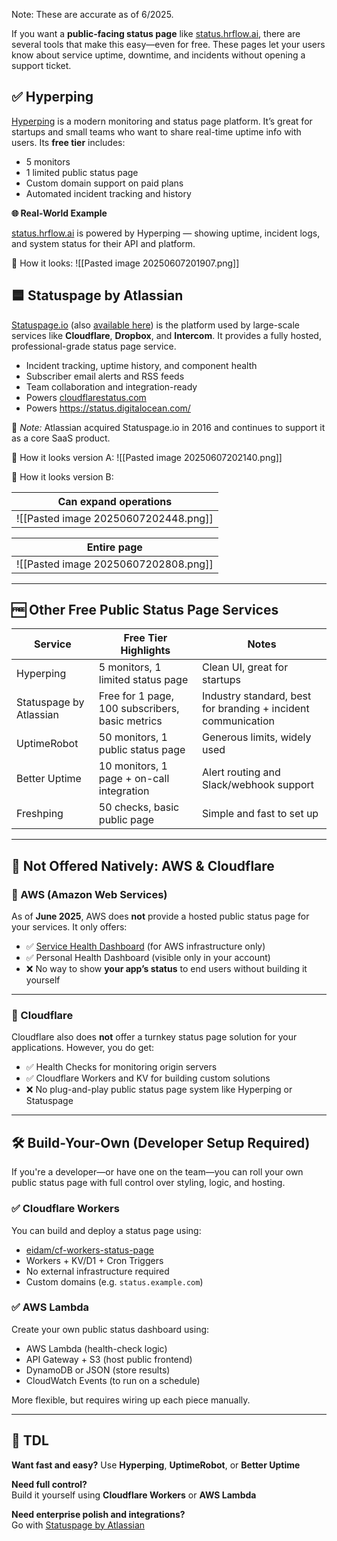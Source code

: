 Note: These are accurate as of 6/2025.

If you want a **public-facing status page** like [status.hrflow.ai](https://status.hrflow.ai/), there are several tools that make this easy—even for free. These pages let your users know about service uptime, downtime, and incidents without opening a support ticket.


## ✅ Hyperping

[Hyperping](https://hyperping.com/status-page?utm_campaign=status.hrflow.ai&utm_medium=powered-by&utm_source=statuspage) is a modern monitoring and status page platform. It’s great for startups and small teams who want to share real-time uptime info with users. Its **free tier** includes:

- 5 monitors
- 1 limited public status page
- Custom domain support on paid plans
- Automated incident tracking and history

**🌐 Real-World Example**

[status.hrflow.ai](https://status.hrflow.ai) is powered by Hyperping — showing uptime, incident logs, and system status for their API and platform.

📸 How it looks:
![[Pasted image 20250607201907.png]]


## 🟦 Statuspage by Atlassian

[Statuspage.io](https://statuspage.io/) (also [available here](https://www.atlassian.com/software/statuspage)) is the platform used by large-scale services like **Cloudflare**, **Dropbox**, and **Intercom**. It provides a fully hosted, professional-grade status page service.
- Incident tracking, uptime history, and component health
- Subscriber email alerts and RSS feeds
- Team collaboration and integration-ready
- Powers [cloudflarestatus.com](https://www.cloudflarestatus.com/)
- Powers https://status.digitalocean.com/

📌 _Note:_ Atlassian acquired Statuspage.io in 2016 and continues to support it as a core SaaS product.


📸 How it looks version A:
![[Pasted image 20250607202140.png]]


📸 How it looks version B:

| Can expand operations                |
| ------------------------------------ |
| ![[Pasted image 20250607202448.png]] |

| Entire page                          |
| ------------------------------------ |
| ![[Pasted image 20250607202808.png]] |



---

## 🆓 Other Free Public Status Page Services

| Service                 | Free Tier Highlights                            | Notes                                                         |
| ----------------------- | ----------------------------------------------- | ------------------------------------------------------------- |
| Hyperping               | 5 monitors, 1 limited status page               | Clean UI, great for startups                                  |
| Statuspage by Atlassian | Free for 1 page, 100 subscribers, basic metrics | Industry standard, best for branding + incident communication |
| UptimeRobot             | 50 monitors, 1 public status page               | Generous limits, widely used                                  |
| Better Uptime           | 10 monitors, 1 page + on-call integration       | Alert routing and Slack/webhook support                       |
| Freshping               | 50 checks, basic public page                    | Simple and fast to set up                                     |

---

## 🔴 Not Offered Natively: AWS & Cloudflare

### 🔴 AWS (Amazon Web Services)

As of **June 2025**, AWS does **not** provide a hosted public status page for your services. It only offers:
- ✅ [Service Health Dashboard](https://status.aws.amazon.com/) (for AWS infrastructure only)
- ✅ Personal Health Dashboard (visible only in your account)
- ❌ No way to show **your app’s status** to end users without building it yourself

---

### 🔴 Cloudflare

Cloudflare also does **not** offer a turnkey status page solution for your applications. However, you do get:
- ✅ Health Checks for monitoring origin servers
- ✅ Cloudflare Workers and KV for building custom solutions
- ❌ No plug-and-play public status page system like Hyperping or Statuspage

---

## 🛠️ Build-Your-Own (Developer Setup Required)

If you're a developer—or have one on the team—you can roll your own public status page with full control over styling, logic, and hosting.

### ✅ Cloudflare Workers

You can build and deploy a status page using:
- [eidam/cf-workers-status-page](https://github.com/eidam/cf-workers-status-page)
- Workers + KV/D1 + Cron Triggers
- No external infrastructure required
- Custom domains (e.g. `status.example.com`)  

### ✅ AWS Lambda

Create your own public status dashboard using:
- AWS Lambda (health-check logic)
- API Gateway + S3 (host public frontend)
- DynamoDB or JSON (store results)
- CloudWatch Events (to run on a schedule)

More flexible, but requires wiring up each piece manually.

---

## 🧭 TDL

**Want fast and easy?**
Use **Hyperping**, **UptimeRobot**, or **Better Uptime**  

**Need full control?**  
Build it yourself using **Cloudflare Workers** or **AWS Lambda**

**Need enterprise polish and integrations?**  
Go with [Statuspage by Atlassian](https://statuspage.io/)